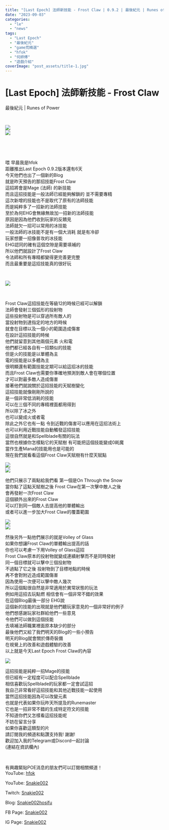 ```yaml
---
title: "[Last Epoch] 法師新技能 - Frost Claw | 0.9.2 | 最後紀元 | Runes of Power"
date: "2023-09-03"
categories: 
  - "le"
  - "news"
tags: 
  - "Last Epoch"
  - "最後紀元"
  - "game荒精選"
  - "hfok"
  - "何師傅"
  - "遊戲介紹"
coverImage: "post_assets/title-1.jpg"
---
```


# \[Last Epoch\] 法師新技能 - Frost Claw  
最後紀元 | Runes of Power

  
   

  
![](post_assets/title-1-1024x576.jpg)  
![](post_assets/1-1024x576.jpeg)  

  
   

  
   

  
喂 早晨我是hfok  
距離推出Last Epoch 0.9.2版本還有6天  
今天他們也出了一個新的Blog  
就是昨天預告的那招技能Frost Claw  
這招將會是Mage (法師) 的新技能  
而且這招技能是一般法師已經能夠解鎖的 並不需要專精  
這次新增的技能也不是取代了原有的法師技能  
而是純粹多了一招新的法師技能  
至於為何EHG會無緣無故加一招新的法師技能  
原因是因為他們收到玩家的反饋見  
法師就欠一招可以常用的冰技能  
一般法師的冰技能不是有一個大消耗 就是有冷卻  
玩家想要一招像普攻的冰技能  
EHG認同的確有這個空隙是需要填補的  
所以他們就設計了Frost Claw  
令法師和所有專精都變得更完善更完整  
而且最重要是這招技能真的很好玩  

  
   

  
![](post_assets/2-2.png)  

  
   

  
Frost Claw這招技能在等級12的時候已經可以解鎖  
法師會發射三個弧形的投射物  
這些投射物是可以穿過所有敵人的  
當投射物到達指定的地方的時候  
就會在目標以及一個小的範圍造成傷害  
在設計這招技能的時候  
他們就留意到其他兩個元素 火和電  
他們都已經各自有一招類似的技能  
但是火的技能是以單體為主  
電的技能是以多體為主  
很明顯還有範圍技能定期可以給這招冰的技能  
而且Frost Claw也需要你準確地預測到敵人會在哪個位置  
才可以對最多敵人造成傷害  
接著他們就說關於這招技能的天賦樹變化  
這招技能就像剛剛所說的  
是一個非常低消耗的技能  
可以在三個不同的專精裡面都用得到  
所以除了冰之外  
也可以變成火或者電  
除此之外它也有一點 令到近戰的傷害可以應用在這招法術上  
也可以利用近戰技能自動觸發這招技能  
這很自然就是和Spellblade有關的玩法  
當然也根據你怎樣點它的天賦樹 有可能把這個技能變成0耗魔  
當作生產Mana的技能用也是可能的  
現在我們就看看這個Frost Claw天賦樹有什麼天賦點  

  
![](post_assets/3-1.jpeg)  
![](post_assets/3-2.png)  

  
他們只展示了兩點給我們看 第一個是On Through the Snow  
當你點了這點天賦樹之後 Frost Claw在第一次擊中敵人之後  
會再發射一次Frost Claw  
這個額外出來的Frost Claw  
可以打到同一個敵人去提高他的單體輸出  
或者可以進一步加大Frost Claw的覆蓋範圍  

  
![](post_assets/4-1.jpeg)  
![](post_assets/4-2-1.png)  

  
然後另外一點他們展示的就是Volley of Glass  
如果你想讓Frost Claw的單體輸出提高的話  
你也可以考慮一下用Volley of Glass這招  
Frost Claw原本的投射物就變成連續射擊而不是同時發射  
同一個目標就可以擊中三個投射物  
不過點了它之後 投射物到了目標地點的時候  
再不會對附近造成範圍傷害  
因為使用一次便可以擊中敵人幾次  
所以這個點很自然是非常適用於異常狀態的玩法  
例如用這招去玩點燃 相信會有一個非常不錯的效果  
在這個Blog最後一部分 EHG說  
這個新的技能的出現就是他們聽玩家意見的一個非常好的例子  
他們想感謝玩家社群給他們一些意見  
令他們可以做到這個技能  
去填補法師職業裡面原本缺少的部分  
最後他們又給了我們明天的Blog的一些小預告  
明天的Blog就會關於傳奇裝備  
在視覺上的改善和遊戲體驗的改善  
以上就是今天Last Epoch Frost Claw的內容  

  
![](post_assets/5-2-1024x366.png)  

  
這招技能是純粹一招Mage的技能  
但已經有一定程度可以配合Spellblade  
相信喜歡玩Spellblade的玩家都一定會試這招  
我自己非常看好這招技能和其他近戰技能一起使用  
當然這招技能因為可以改變元素  
也就是代表如果你玩昨天所提及的Runemaster  
它也是一招非常不錯的生成特定符文的技能  
不知道你們又怎樣看這招技能呢  
不妨在留言分享  
如果你喜歡這類型的片  
請訂閱我的頻道和點讚支持我! 謝謝!  
歡迎加入我的Telegram或Discord一起討論  
(連結在資訊欄內)  

  
   

  
有興趣緊貼POE消息的朋友們可以訂閱相關頻道！  
YouTube: [hfok](https://www.youtube.com/channel/UC2m4uqcEr8pIxkO6odaDHjw/)  

  
  
YouTube: [Snakie002](https://www.youtube.com/c/Snakie002/)  

  
Twitch: [Snakie002](https://www.twitch.tv/snakie002/)  

  
Blog: [Snakie002hosifu](https://snakie002hosifu.blog/)  

  
FB Page: [Snakie002](https://www.facebook.com/Snakie002/)  

  
IG Page: [Snakie002](https://www.instagram.com/snakie002/)
